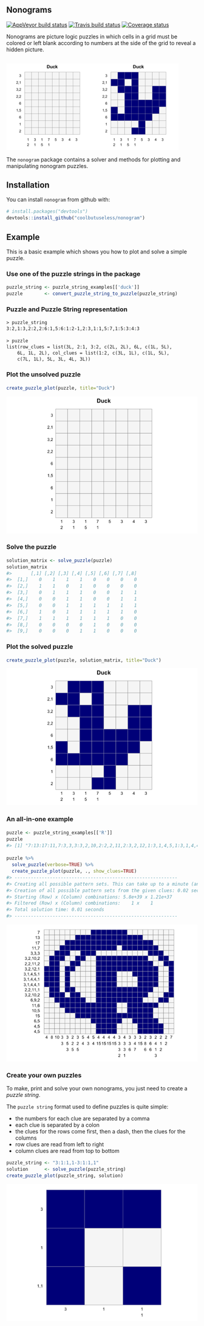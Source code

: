 
<!-- README.md is generated from README.Rmd. Please edit that file -->

## Nonograms

[![AppVeyor build
status](https://ci.appveyor.com/api/projects/status/github/coolbutuseless/nonogram?branch=master&svg=true)](https://ci.appveyor.com/project/coolbutuseless/nonogram)
[![Travis build
status](https://travis-ci.org/coolbutuseless/nonogram.svg?branch=master)](https://travis-ci.org/coolbutuseless/nonogram)
[![Coverage
status](https://codecov.io/gh/coolbutuseless/nonogram/branch/master/graph/badge.svg)](https://codecov.io/github/coolbutuseless/nonogram?branch=master)

Nonograms are picture logic puzzles in which cells in a grid must be
colored or left blank according to numbers at the side of the grid to
reveal a hidden
picture.

<div style="float: left;">

<img src="figures/example-blank.png" width="45%"><img src="figures/example-solved.png" width="45%">

</div>

The `nonogram` package contains a solver and methods for plotting and
manipulating nonogram puzzles.

## Installation

You can install `nonogram` from github with:

``` r
# install.packages("devtools")
devtools::install_github("coolbutuseless/nonogram")
```

## Example

This is a basic example which shows you how to plot and solve a simple
puzzle.

### Use one of the puzzle strings in the package

``` r
puzzle_string <- puzzle_string_examples[['duck']] 
puzzle        <- convert_puzzle_string_to_puzzle(puzzle_string)
```

### Puzzle and Puzzle String representation

    > puzzle_string
    3:2,1:3,2:2,2:6:1,5:6:1:2-1,2:3,1:1,5:7,1:5:3:4:3
    
    > puzzle
    list(row_clues = list(3L, 2:1, 3:2, c(2L, 2L), 6L, c(1L, 5L), 
        6L, 1L, 2L), col_clues = list(1:2, c(3L, 1L), c(1L, 5L), 
        c(7L, 1L), 5L, 3L, 4L, 3L))

### Plot the unsolved puzzle

``` r
create_puzzle_plot(puzzle, title="Duck")
```

![](figures/duck-unsolved-1.png)<!-- -->

### Solve the puzzle

``` r
solution_matrix <- solve_puzzle(puzzle) 
solution_matrix
#>       [,1] [,2] [,3] [,4] [,5] [,6] [,7] [,8]
#>  [1,]    0    1    1    1    0    0    0    0
#>  [2,]    1    1    0    1    0    0    0    0
#>  [3,]    0    1    1    1    0    0    1    1
#>  [4,]    0    0    1    1    0    0    1    1
#>  [5,]    0    0    1    1    1    1    1    1
#>  [6,]    1    0    1    1    1    1    1    0
#>  [7,]    1    1    1    1    1    1    0    0
#>  [8,]    0    0    0    0    1    0    0    0
#>  [9,]    0    0    0    1    1    0    0    0
```

### Plot the solved puzzle

``` r
create_puzzle_plot(puzzle, solution_matrix, title="Duck")
```

![](figures/duck-solution-1.png)<!-- -->

### An all-in-one example

``` r
puzzle <- puzzle_string_examples[['R']]
puzzle
#> [1] "7:13:17:11,7:3,3,3:3,2,10,2:2,2,11,2:3,2,12,1:3,1,4,5,1:3,1,4,4,1:3,1,4,4,1:2,2,11,1:3,2,10,2:6,9,2:11,6:10,5:15:6,5:4,5:4,5-4:8:10:3,3:3,5,3:2,2,5:3,2,5:5,4:4,3:5,4:4,15:4,15:4,15:4,15:3,3,3,2:4,3,3,1:3,3,6:3,4,7:3,15:2,8,6:3,6,6:2,4,1,3:2,1,2:2,2:7"

puzzle %>%
  solve_puzzle(verbose=TRUE) %>%
  create_puzzle_plot(puzzle, ., show_clues=TRUE)
#> ------------------------------------------------------------
#> Creating all possible pattern sets. This can take up to a minute (and lots of ram) for some puzzles ...
#> Creation of all possible pattern sets from the given clues: 0.02 seconds
#> Starting (Row) x (Column) combinations: 5.8e+39 x 1.21e+37
#> Filtered (Row) x (Column) combinations:    1 x    1
#> Total solution time: 0.01 seconds
#> ------------------------------------------------------------
```

![](figures/all-in-one-1.png)<!-- -->

### Create your own puzzles

To make, print and solve your own nonograms, you just need to create a
*puzzle string*.

The `puzzle string` format used to define puzzles is quite simple:

  - the numbers for each clue are separated by a comma
  - each clue is separated by a colon
  - the clues for the rows come first, then a dash, then the clues for
    the columns
  - row clues are read from left to right
  - column clues are read from top to bottom

<!-- end list -->

``` r
puzzle_string <- "3:1:1,1-3:1:1,1"
solution      <- solve_puzzle(puzzle_string)
create_puzzle_plot(puzzle_string, solution)
```

![](figures/create-your-own-1.png)<!-- -->
